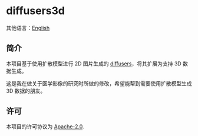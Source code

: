 # diffusers3d

其他语言：[English](./README.md)

## 简介

本项目基于使用扩散模型进行 2D 图片生成的 [diffusers](https://github.com/huggingface/diffusers)，将其扩展为支持 3D 数据生成。

这是我在做关于医学影像的研究时所做的修改，希望能帮到需要使用扩散模型生成 3D 数据的朋友。

## 许可

本项目的许可协议为 [Apache-2.0](./LICENSE).
